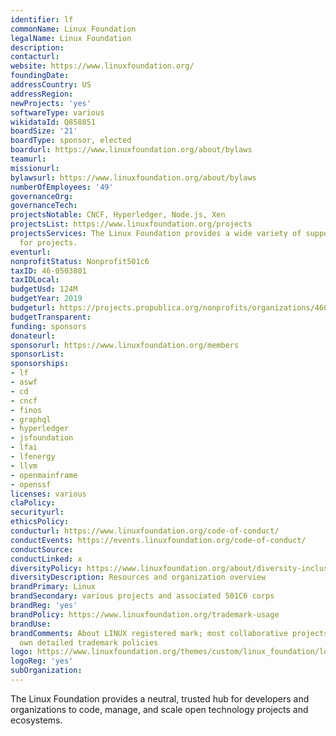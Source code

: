 ```yaml
---
identifier: lf
commonName: Linux Foundation
legalName: Linux Foundation
description:
contacturl:
website: https://www.linuxfoundation.org/
foundingDate:
addressCountry: US
addressRegion:
newProjects: 'yes'
softwareType: various
wikidataId: Q858851
boardSize: '21'
boardType: sponsor, elected
boardurl: https://www.linuxfoundation.org/about/bylaws
teamurl:
missionurl:
bylawsurl: https://www.linuxfoundation.org/about/bylaws
numberOfEmployees: '49'
governanceOrg:
governanceTech:
projectsNotable: CNCF, Hyperledger, Node.js, Xen
projectsList: https://www.linuxfoundation.org/projects
projectsServices: The Linux Foundation provides a wide variety of support services
  for projects.
eventurl:
nonprofitStatus: Nonprofit501c6
taxID: 46-0503801
taxIDLocal:
budgetUsd: 124M
budgetYear: 2019
budgeturl: https://projects.propublica.org/nonprofits/organizations/460503801
budgetTransparent:
funding: sponsors
donateurl:
sponsorurl: https://www.linuxfoundation.org/members
sponsorList:
sponsorships:
- lf
- aswf
- cd
- cncf
- finos
- graphql
- hyperledger
- jsfoundation
- lfai
- lfenergy
- llvm
- openmainframe
- openssf
licenses: various
claPolicy:
securityurl:
ethicsPolicy:
conducturl: https://www.linuxfoundation.org/code-of-conduct/
conductEvents: https://events.linuxfoundation.org/code-of-conduct/
conductSource:
conductLinked: x
diversityPolicy: https://www.linuxfoundation.org/about/diversity-inclusiveness/
diversityDescription: Resources and organization overview
brandPrimary: Linux
brandSecondary: various projects and associated 501C6 corps
brandReg: 'yes'
brandPolicy: https://www.linuxfoundation.org/trademark-usage
brandUse:
brandComments: About LINUX registered mark; most collaborative projects have their
  own detailed trademark policies
logo: https://www.linuxfoundation.org/themes/custom/linux_foundation/logo.svg
logoReg: 'yes'
subOrganization:
---
```


The Linux Foundation provides a neutral, trusted hub for developers and organizations to code, manage, and scale open technology projects and ecosystems.
